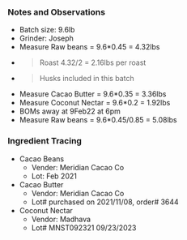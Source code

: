 ### Notes and Observations
- Batch size: 9.6lb
- Grinder: Joseph
- Measure Raw beans = 9.6*0.45 = 4.32lbs 
- > Roast 4.32/2 = 2.16lbs per roast
- > Husks included in this batch
- Measure Cacao Butter = 9.6*0.35 = 3.36lbs
- Measure Coconut Nectar = 9.6*0.2 = 1.92lbs
- BOMs away at 9Feb22 at 6pm
- Measure Raw beans = 9.6*0.45/0.85 = 5.08lbs

### Ingredient Tracing
- Cacao Beans
  - Vender: Meridian Cacao Co
  - Lot: Feb 2021
- Cacao Butter
  - Vendor: Meridian Cacao Co
  - Lot# purchased on 2021/11/08, order# 3644
- Coconut Nectar
  - Vendor: Madhava
  - Lot# MNST092321 09/23/2023
